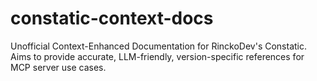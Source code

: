 # constatic-context-docs
 Unofficial Context-Enhanced Documentation for RinckoDev's Constatic. Aims to provide accurate, LLM-friendly, version-specific references for MCP server use cases.

